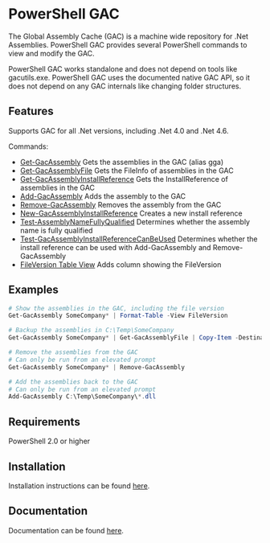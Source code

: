 # PowerShell GAC

The Global Assembly Cache (GAC) is a machine wide repository for .Net Assemblies. PowerShell GAC provides several PowerShell commands to view and modify the GAC.

PowerShell GAC works standalone and does not depend on tools like gacutils.exe. PowerShell GAC uses the documented native GAC API, so it does not depend on any GAC internals like changing folder structures.

## Features

Supports GAC for all .Net versions, including .Net 4.0 and .Net 4.6.

Commands:
* [Get-GacAssembly](Get-GacAssembly.md) Gets the assemblies in the GAC (alias gga)
* [Get-GacAssemblyFile](Get-GacAssemblyFile.md) Gets the FileInfo of assemblies in the GAC
* [Get-GacAssemblyInstallReference](Get-GacAssemblyInstallReference.md) Gets the InstallReference of assemblies in the GAC
* [Add-GacAssembly](Add-GacAssembly.md) Adds the assembly to the GAC
* [Remove-GacAssembly](Remove-GacAssembly.md) Removes the assembly from the GAC
* [New-GacAssemblyInstallReference](New-GacAssemblyInstallReference.md) Creates a new install reference
* [Test-AssemblyNameFullyQualified](Test-AssemblyNameFullyQualified.md) Determines whether the assembly name is fully qualified
* [Test-GacAssemblyInstallReferenceCanBeUsed](Test-GacAssemblyInstallReferenceCanBeUsed.md) Determines whether the install reference can be used with Add-GacAssembly and Remove-GacAssembly
* [FileVersion Table View](FileVersionTableView.md) Adds column showing the FileVersion

## Examples

```powershell
# Show the assemblies in the GAC, including the file version
Get-GacAssembly SomeCompany* | Format-Table -View FileVersion

# Backup the assemblies in C:\Temp\SomeCompany
Get-GacAssembly SomeCompany* | Get-GacAssemblyFile | Copy-Item -Destination C:\Temp\SomeCompany

# Remove the assemblies from the GAC
# Can only be run from an elevated prompt
Get-GacAssembly SomeCompany* | Remove-GacAssembly

# Add the assemblies back to the GAC
# Can only be run from an elevated prompt
Add-GacAssembly C:\Temp\SomeCompany\*.dll
```

## Requirements

PowerShell 2.0 or higher

## Installation

Installation instructions can be found [here](INSTALL.md).

## Documentation

Documentation can be found [here](DOCUMENTATION.md).
